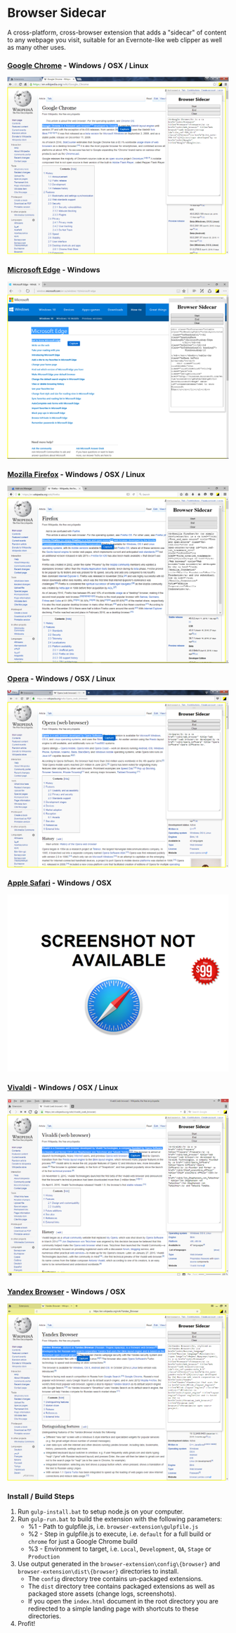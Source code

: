 # Browser Sidecar

A cross-platform, cross-browser extension that adds a "sidecar" of content to any webpage you visit, suitable for an Evernote-like web clipper as well as many other uses.

### [Google Chrome](https://en.wikipedia.org/wiki/Google_Chrome) - Windows / OSX / Linux
![Google Chrome](browser-extension/store/chrome/screenshot.png "Google Chrome")

### [Microsoft Edge](https://en.wikipedia.org/wiki/Microsoft_Edge) - Windows
![Microsoft Edge](browser-extension/store/edge/screenshot.png "Microsoft Edge")

### [Mozilla Firefox](https://en.wikipedia.org/wiki/Firefox) - Windows / OSX / Linux
![Mozilla Firefox](browser-extension/store/firefox/screenshot.png "Mozilla Firefox")

### [Opera](https://en.wikipedia.org/wiki/Opera_%28web_browser%29) - Windows / OSX / Linux
![Opera](browser-extension/store/opera/screenshot.png "Opera")

### [Apple Safari](https://en.wikipedia.org/wiki/Safari_%28web_browser%29) - Windows / OSX
![Apple Safari](browser-extension/store/safari/screenshot.png "Apple Safari")

### [Vivaldi](https://en.wikipedia.org/wiki/Vivaldi_%28web_browser%29) - Windows / OSX / Linux
![Vivaldi](browser-extension/store/vivaldi/screenshot.png "Vivaldi")

### [Yandex Browser](https://en.wikipedia.org/wiki/Yandex_Browser) - Windows / OSX
![Yandex Browser](browser-extension/store/yandex/screenshot.png "Yandex Browser")

### Install / Build Steps

1. Run `gulp-install.bat` to setup node.js on your computer.
2. Run `gulp-run.bat` to build the extension with the following parameters:
    * %1 - Path to gulpfile.js, i.e. `browser-extension\gulpfile.js`
    * %2 - Step in gulpfile.js to execute, i.e. `default` for a full build or `chrome` for just a Google Chrome build
    * %3 - Environment to target, i.e. `Local`, `Development`, `QA`, `Stage` or `Production`
3. Use output generated in the `browser-extension\config\{browser}` and `browser-extension\dist\{browser}` directories to install.
    * The `config` directory tree contains un-packaged extensions.
    * The `dist` directory tree contains packaged extensions as well as packaged store assets (change logs, screenshots).
    * If you open the `index.html` document in the root directory you are redirected to a simple landing page with shortcuts to these directories.
4. Profit!